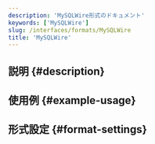 ```yaml
---
description: 'MySQLWire形式のドキュメント'
keywords: ['MySQLWire']
slug: /interfaces/formats/MySQLWire
title: 'MySQLWire'
---
```


## 説明 {#description}

## 使用例 {#example-usage}

## 形式設定 {#format-settings}
